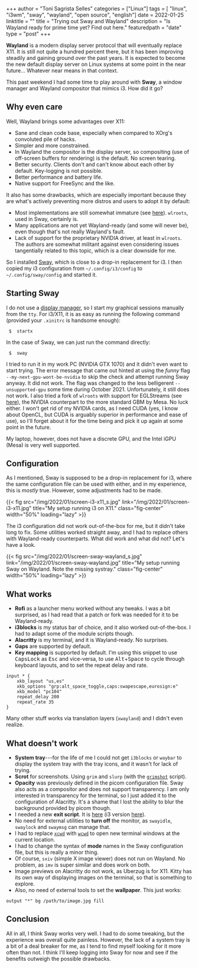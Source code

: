 +++
author = "Toni Sagrista Selles"
categories = ["Linux"]
tags = [ "linux", "i3wm", "sway", "wayland", "open source", "english"]
date = 2022-01-25
linktitle = ""
title = "Trying out Sway and Wayland"
description = "Is Wayland ready for prime time yet? Find out here."
featuredpath = "date"
type = "post"
+++

**Wayland** is a modern display server protocol that will eventually replace X11. It is still not quite a hundred percent there, but it has been improving steadily and gaining ground over the past years. It is expected to become the new default display server on Linux systems at some point in the near future... Whatever near means in that context.

This past weekend I had some time to play around with **Sway**, a window manager and Wayland compositor that mimics i3. How did it go?

<!--more-->

Why even care
-------------

Well, Wayland brings some advantages over X11:

- Sane and clean code base, especially when compared to XOrg's convoluted pile of hacks.
- Simpler and more constrained.
- In Wayland the compositor is the display server, so compositing (use of off-screen buffers for rendering) is the default. No screen tearing.
- Better security. Clients don't and can't know about each other by default. Key-logging is not possible.
- Better performance and battery life.
- Native support for FreeSync and the like.

It also has some drawbacks, which are especially important because they are what's actively preventing more distros and users to adopt it by default:

- Most implementations are still somewhat immature (see [here](https://arewewaylandyet.com)). `wlroots`, used in Sway, certainly is.
- Many applications are not yet Wayland-ready (and some will never be), even though that's not really Wayland's fault.
- Lack of support for the proprietary NVIDIA driver, at least in `wlroots`. The authors are somewhat militant against even considering issues tangentially related to this topic, which is a clear downside for me.

So I installed [Sway](https://swaywm.org), which is close to a drop-in replacement for i3. I then copied my i3 configuration from `~/.config/i3/config` to `~/.config/sway/config` and started it.


Starting Sway
-------------

I do not use a [display manager](/blog/2021/dont-need-dm), so I start my graphical sessions manually from the `tty`. For i3/X11, it is as easy as running the following command (provided your `.xinitrc` is handsome enough):

```shell
 $  startx
```

In the case of Sway, we can just run the command directly:

```shell
 $  sway
```

I tried to run it in my work PC (NVIDIA GTX 1070) and it didn't even want to start trying. The error message that came out hinted at using the *funny* flag `--my-next-gpu-wont-be-nvidia` to skip the check and attempt running Sway anyway. It did not work. The flag was changed to the less belligerent `--unsupported-gpu` some time during October 2021. Unfortunately, it still does not work. I also tried a fork of `wlroots` with support for EGLStreams (see [here](https://github.com/danvd/wlroots-eglstreams)), the NVIDIA counterpart to the more standard GBM by Mesa. No luck either. I won't get rid of my NVIDIA cards, as I need CUDA (yes, I know about OpenCL, but CUDA is arguably superior in performance and ease of use), so I'll forget about it for the time being and pick it up again at some point in the future. 

My laptop, however, does not have a discrete GPU, and the Intel iGPU (Mesa) is very well supported.

Configuration
-------------

As I mentioned, Sway is supposed to be a drop-in replacement for i3, where the same configuration file can be used with either, and in my experience, this is *mostly* true. However, some adjustments had to be made.

{{< fig src="/img/2022/01/screen-i3-x11_s.jpg" link="/img/2022/01/screen-i3-x11.jpg" title="My setup running i3 on X11." class="fig-center" width="50%" loading="lazy" >}}

The i3 configuration did not work out-of-the-box for me, but it didn't take long to fix. Some utilities worked straight away, and I had to replace others with Wayland-ready counterparts. What did work and what did not? Let's have a look.

{{< fig src="/img/2022/01/screen-sway-wayland_s.jpg" link="/img/2022/01/screen-sway-wayland.jpg" title="My setup running Sway on Wayland. Note the missing systray." class="fig-center" width="50%" loading="lazy" >}}

What works
----------

- **Rofi** as a launcher menu worked without any tweaks. I was a bit surprised, as I had read that a patch or fork was needed for it to be Wayland-ready.
- **i3blocks** is my status bar of choice, and it also worked out-of-the-box. I had to adapt some of the module scripts though.
- **Alacritty** is my terminal, and it is Wayland-ready. No surprises.
- **Gaps** are supported by default.
- **Key mapping** is supported by default. I'm using this snippet to use <kbd>CapsLock</kbd> as <kbd>Esc</kbd> and vice-versa, to use <kbd>Alt</kbd>+<kbd>Space</kbd> to cycle through keyboard layouts, and to set the repeat delay and rate.

```sway/config
input * {
    xkb_layout "us,es"
    xkb_options "grp:alt_space_toggle,caps:swapescape,eurosign:e"
    xkb_model "pc104"
    repeat_delay 200
    repeat_rate 35
}
```

Many other stuff works via translation layers (``xwayland``) and I didn't even realize.

What doesn't work
-----------------

- **System tray**---for the life of me I could not get ``i3blocks`` or ``waybar`` to display the system tray with the tray icons, and it wasn't for lack of trying.
- **Scrot** for screenshots. Using `grim` and `slurp` (with the [`grimshot`](https://gitlab.com/langurmonkey/dotfiles/-/blob/master/bin/grimshot) script).
- **Opacity** was previously defined in the picom configuration file. Sway also acts as a compositor and does not support transparency. I am only interested in transparency for the terminal, so I just added it to the configuration of Alacritty. It's a shame that I lost the ability to blur the background provided by picom though.
- I needed a new **exit script**. It is [here](https://gitlab.com/langurmonkey/dotfiles/-/blob/master/bin/sway-exit) (i3 version [here](https://gitlab.com/langurmonkey/dotfiles/-/blob/master/bin/i3exit)).
- No need for external utilities to **turn off** the monitor, as `swayidle`, `swaylock` and `swaymsg` can manage that.
- I had to replace [`xcwd`](https://gitlab.com/langurmonkey/dotfiles/-/blob/master/bin/xcwd) with [`wcwd`](https://gitlab.com/langurmonkey/dotfiles/-/blob/master/bin/wcwd) to open new terminal windows at the current location.
- I had to change the syntax of **mode** names in the Sway configuration file, but this is really a minor thing.
- Of course, `sxiv` (simple X image viewer) does not run on Wayland. No problem, as `imv` is super similar and does work on both.
- Image previews on Alacritty do not work, as Uberzug is for X11. Kitty has its own way of displaying images on the terminal, so that is something to explore.
- Also, no need of external tools to set the **wallpaper**. This just works:
```sway/config
output "*" bg /path/to/image.jpg fill
```

Conclusion
----------

All in all, I think Sway works very well. I had to do some tweaking, but the experience was overall quite painless. However, the lack of a system tray is a bit of a deal breaker for me, as I tend to find myself looking for it more often than not. 
I think I'll keep logging into Sway for now and see if the benefits outweigh the possible drawbacks.

